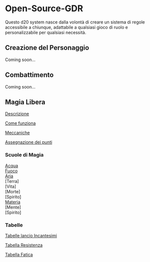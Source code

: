 # Open-Source-GDR
Questo d20 system nasce dalla volontà di creare un sistema di regole accessibile a chiunque, adattabile a qualsiasi gioco di ruolo e personalizzabile per qualsiasi necessità.

## Creazione del Personaggio
Coming soon...

## Combattimento
Coming soon...

## Magia Libera
[Descrizione](https://github.com/CrypticSentinel/Open-Source-GDR/blob/Magia-Libera/00%20-%20Descrizione%20della%20magia%20libera.md#descrizione-magia-libera)

[Come funziona](https://github.com/CrypticSentinel/Open-Source-GDR/blob/Magia-Libera/00%20-%20Descrizione%20della%20magia%20libera.md#descrizione-magia-libera)

[Meccaniche](https://github.com/CrypticSentinel/Open-Source-GDR/blob/Magia-Libera/00%20-%20Descrizione%20della%20magia%20libera.md#meccaniche)

[Assegnazione dei punti](https://github.com/CrypticSentinel/Open-Source-GDR/blob/Magia-Libera/11%20-%20Assegnazione%20dei%20punti.md#assegnazione-dei-punti)

### Scuole di Magia
[Acqua](https://github.com/CrypticSentinel/Open-Source-GDR/blob/Magia-Libera/01%20-%20Acqua.md#acqua)  
[Fuoco](https://github.com/CrypticSentinel/Open-Source-GDR/blob/Magia-Libera/02%20-%20Fuoco.md#fuoco)  
[Aria](https://github.com/CrypticSentinel/Open-Source-GDR/blob/Magia-Libera/03%20-%20Aria.md#aria)  
[Terra]  
[Vita]  
[Morte]  
[Spirito]  
[Materia](https://github.com/CrypticSentinel/Open-Source-GDR/blob/Magia-Libera/08%20-%20Materia.md#materia)  
[Mente]  
[Spirito]  

### Tabelle
[Tabelle lancio Incantesimi](https://github.com/CrypticSentinel/Open-Source-GDR/blob/Magia-Libera/12%20-%20Tabelle%20lancio%20incantesimi.md#tabelle)

[Tabella Resistenza](https://github.com/CrypticSentinel/Open-Source-GDR/blob/Magia-Libera/13%20-%20Tabelle%20resistenza%20e%20fatica.md#tabelle-resistenza)

[Tabella Fatica](https://github.com/CrypticSentinel/Open-Source-GDR/blob/Magia-Libera/13%20-%20Tabelle%20resistenza%20e%20fatica.md#tabella-affaticamento)
